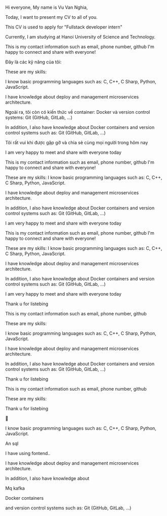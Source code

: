 <!-- https://www.overleaf.com/project/65dd8bdb9043debbd1de0ea7 -->

Hi everyone,
My name is Vu Van Nghia,

<!--  -->

Today, I want to present my CV to all of you.

This CV is used to apply for "Fullstack developer intern"

<!--  -->

Currently, I am studying at Hanoi University of Science and Technology.

<!--  -->
<!-- This is my contact information such as email, phone number, github llink -->

This is my contact information such as email, phone number, github
I'm happy to connect and share with everyone!

<!--  -->

Đây là các kỹ năng của tôi:

These are my skills:

I know basic programming languages such as: C, C++, C Sharp, Python, JavaScript.

I have knowledge about deploy and management microservices architecture.

Ngoài ra, tôi còn có kiến thức về container: Docker và version control systems: Git (GitHub, GitLab, ...)

In addition, I also have knowledge about Docker containers and version control systems such as: Git (GitHub, GitLab, ...)

Tôi rất vui khi được gặp gỡ và chia sẻ cùng mọi người trong hôm nay

I am very happy to meet and share with everyone today

<!--  -->

<!--  -->

This is my contact information such as email, phone number, github
I'm happy to connect and share with everyone!

<!--  -->

These are my skills:
I know basic programming languages such as: C, C++, C Sharp, Python, JavaScript.

I have knowledge about deploy and management microservices architecture.

In addition, I also have knowledge about Docker containers and version control systems such as: Git (GitHub, GitLab, ...)

I am very happy to meet and share with everyone today

<!--  -->

<!--  -->

This is my contact information such as email, phone number, github
I'm happy to connect and share with everyone!

<!--  -->

These are my skills:
I know basic programming languages such as: C, C++, C Sharp, Python, JavaScript.

I have knowledge about deploy and management microservices architecture.

In addition, I also have knowledge about Docker containers and version control systems such as: Git (GitHub, GitLab, ...)

I am very happy to meet and share with everyone today

Thank u for listebing

<!-- 🥳 -->

This is my contact information such as email, phone number, github

 <!--  -->

These are my skills:

I know basic programming languages such as: C, C++, C Sharp, Python, JavaScript.

I have knowledge about deploy and management microservices architecture.

In addition, I also have knowledge about Docker containers and version control systems such as: Git (GitHub, GitLab, ...)

Thank u for listebing

 <!--  -->

This is my contact information such as email, phone number, github

These are my skills:

Thank u for listebing

🥳

I know basic programming languages such as: C, C++, C Sharp, Python, JavaScript.

An sql

I have using fontend..

I have knowledge about deploy and management microservices architecture.

In addition, I also have knowledge about

Mq kafka

Docker containers

and version control systems such as: Git (GitHub, GitLab, ...)
